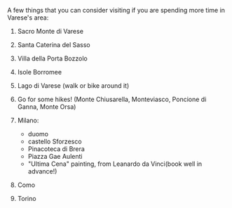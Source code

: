 <link rel="stylesheet" type="text/css" href="style.css">

A few things that you can consider visiting if you are spending more time in Varese's area:
1. Sacro Monte di Varese
2. Santa Caterina del Sasso
3. Villa della Porta Bozzolo
4. Isole Borromee
5. Lago di Varese (walk or bike around it)
4. Go for some hikes! (Monte Chiusarella, Monteviasco, Poncione di Ganna, Monte Orsa)
4. Milano:
	- duomo
	- castello Sforzesco
	- Pinacoteca di Brera
	- Piazza Gae Aulenti
	- "Ultima Cena" painting, from Leanardo da Vinci(book well in advance!)
	
5. Como
7. Torino
